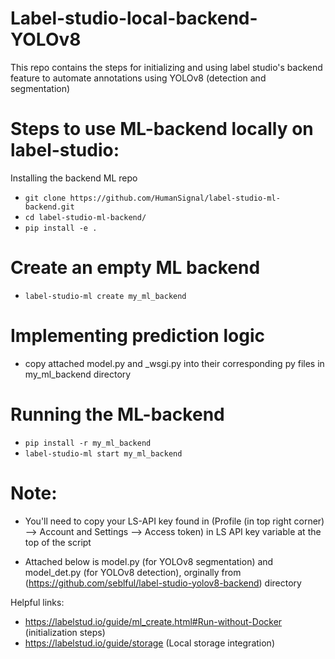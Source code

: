 # Label-studio-local-backend-YOLOv8
This repo contains the steps for initializing and using label studio's backend feature to automate annotations using YOLOv8 (detection and segmentation)

# Steps to use ML-backend locally on label-studio:
Installing the backend ML repo
-  ```git clone https://github.com/HumanSignal/label-studio-ml-backend.git```
-   ```cd label-studio-ml-backend/```
-   ```pip install -e .```

  
# Create an empty ML backend
-   ```label-studio-ml create my_ml_backend ```
	
# Implementing prediction logic
- copy attached model.py and _wsgi.py into their corresponding py files in my_ml_backend directory

# Running the ML-backend
-  ```pip install -r my_ml_backend```
-  ```label-studio-ml start my_ml_backend```


# Note:
 - You'll need to copy your LS-API key found in (Profile (in top right corner) --> Account and Settings --> Access token)
in LS API key variable at the top of the script 

- Attached below is model.py (for YOLOv8 segmentation) and model_det.py (for YOLOv8 detection), orginally from (https://github.com/seblful/label-studio-yolov8-backend) directory

Helpful links:
- https://labelstud.io/guide/ml_create.html#Run-without-Docker (initialization steps)
- https://labelstud.io/guide/storage (Local storage integration)

 
